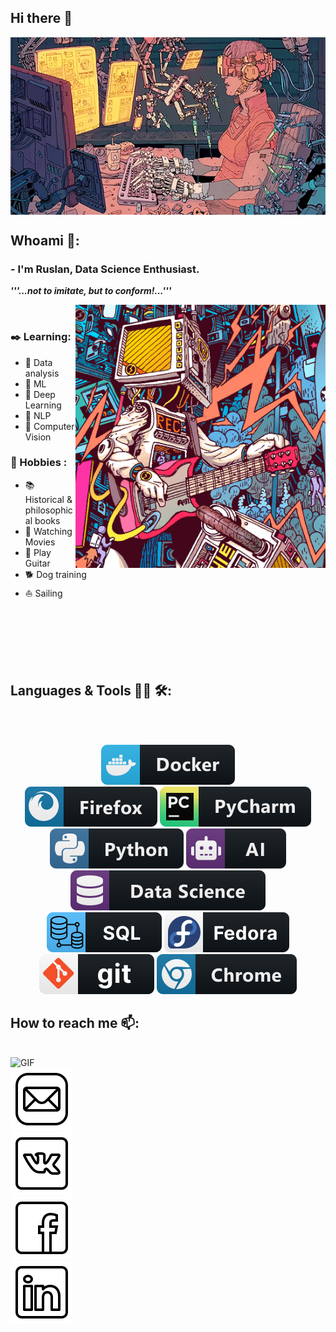  ## Hi there 🙏
 
 <div align="center">
<img hight="304" width="540" alt="GIF" align="center" src="assets/cyb2.gif">
</div>
 
 
<!-- [![Typing SVG](https://readme-typing-svg.herokuapp.com?size=15&duration=7000&color=F7AA00&center=true&width=700&lines=+I+am+the+Lexx.+I+am+the+most+powerful+weapon+of+destruction+in+the+two+universes.)](https://git.io/typing-svg)
<div align="center">
<img hight="200" width="500" alt="GIF" align="center" src="assets/lexx.gif">
</div>
 -->

## Whoami 🌌:

### - I'm Ruslan, Data Science Enthusiast.
<!-- ___'''I dream to create something great!!!'''___ -->
___'''...not to imitate, but to conform!...'''___

<img hight="400" width="400" alt="GIF" align="right" src="assets/guittv.gif">
</br>

###  ✒️ Learning:
- 🚀 Data analysis
- 🚀 ML
- 🚀 Deep Learning
- 🚀 NLP
- 🚀 Computer Vision

###  🎨 Hobbies : 
- 📚 Historical & philosophical books
- 🎥 Watching Movies
- 🎸 Play Guitar
- 🐕‍ Dog training
- ⛵ Sailing

</br>
</br>
</br>
</br>
</br>



## Languages & Tools 👨‍💻 🛠:
</br>
</br>
<p align="center">
<!--  <img src="svg/sass.svg" alt="sass" hight="60"> -->
<!--  <img src="svg/ts.svg" alt="ts" hight="60">  -->

<img src="svg/docker.svg" alt="docker" hight="60">
 </br>
<img src="svg/firefox.svg" alt="firefox" hight="60">
<img src="svg/pycharm.svg" alt="pycharm" hight="60">
 </br>

<img src="svg/python.svg" alt="python" hight="60">
<img src="svg/ai.svg" alt="ai" hight="60">
<img src="svg/datascience.svg" alt="datascience" hight="60">
 </br>

<img src="svg/sql.svg" alt="sql" hight="60">
<img src="svg/fedora.svg" alt="fedora" hight="60">
<img src="svg/git.svg" alt="git" hight="60">
<img src="svg/chrome.svg" alt="chrome" hight="60">
<!--  <img src="svg/html.svg" alt="html" hight="60"> -->
<!--  <img src="svg/css3.svg" alt="css"  hight="60"> -->
<!--  <img src="svg/js.svg" alt="js" hight="60">  -->
<!--  <img src="svg/vscode.svg" alt="vscode" hight="60"> -->
 
<!--  <img src="svg/nodejs.svg" alt="nodejs" hight="60"> -->
<!--  <img src="svg/react.svg" alt="react" hight="60"> -->
<!--  <img src="svg/vue.svg" alt="vue" hight="60"> -->
<!--  <img src="svg/gulp.svg" alt="gulp"  hight="60"> -->
 
<!--  <img src="svg/jira.svg" alt="jira" hight="60"> -->
<!--  <img src="svg/postman.svg" alt="postman" hight="60"> -->
<!--  <img src="svg/figma.svg" alt="figma" hight="60"> -->
 
</p>

<!-- For more icons please follow  https://github.com/MikeCodesDotNET/ColoredBadges -->



## How to reach me 📫:
</br>

<img hight="400" width="600" alt="GIF" align="right" src="assets/cyb3.gif">
<p align="left"> 
 <a href="mailto: ruskobalt16@gmail.com"><img src="svg/mail3.svg" alt="ruskobalt16@gmail.com" hight="60" margin-right: "16px"></a>
 </br>
 <a href="https://vk.com/id_elifas" target="_blank"> <img src="svg/vk3.svg" alt="VK"  hight="60"></a>
 </br>
 <a href="https://www.facebook.com/profile.php?id=100006491041883" target="_blank"><img src="svg/fb3.svg" alt="fb"  hight="60"></a>
 </br>
 <a href="https://www.linkedin.com/in/ruslan-sagyndykov-28a7a122a" target="_blank"><img src="svg/lnkdn3.svg" alt="linkedin"  hight="60"></a>
</p> 













<!--

👨‍



<!--
**kobalt16/kobalt16** is a ✨ _special_ ✨ repository because its `README.md` (this file) appears on your GitHub profile.

Here are some ideas to get you started:

- 🔭 I’m currently working on ...
- 🌱 I’m currently learning ...
- 👯 I’m looking to collaborate on ...
- 🤔 I’m looking for help with ...
- 💬 Ask me about ...
- 📫 How to reach me: ...
- 😄 Pronouns: ...
- ⚡ Fun fact: ...
-->

